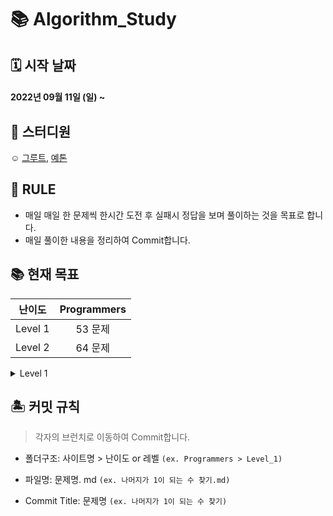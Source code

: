 # 📚 Algorithm_Study 

## 🗓 시작 날짜
#### 2022년 09월 11일 (일) ~

## 👥 스터디원
☺️ [그루트](https://github.com/Groot-94), [예톤](https://github.com/yeeton37)

## 🐳 RULE
- 매일 매일 한 문제씩 한시간 도전 후 실패시 정답을 보며 풀이하는 것을 목표로 합니다.
- 매일 풀이한 내용을 정리하여 Commit합니다.

## 📚 현재 목표



| 난이도  | Programmers |
|:-------:|:-----------:|
| Level 1 |     53 문제     |
| Level 2 |     64 문제     |



<details markdown="1">
<summary>Level 1</summary>


| 날짜 | 문제 | 
| -------- | -------- | 
| 9/11     | [나머지가 1이 되는 수 찾기](https://school.programmers.co.kr/learn/courses/30/lessons/87389)  | 
| 9/12     | [짝수와 홀수](https://school.programmers.co.kr/learn/courses/30/lessons/12937), [자릿수 더하기](https://school.programmers.co.kr/learn/courses/30/lessons/12931)| 
| 9/13     | | 
| 9/14     | | 
| 9/15     | | 
</details>

## 🏝 커밋 규칙

> 각자의 브런치로 이동하여 Commit합니다.

- 폴더구조: 사이트명 > 난이도 or 레벨 `(ex. Programmers > Level_1)`
- 파일명: 문제명. md `(ex. 나머지가 1이 되는 수 찾기.md)`

- Commit Title: 문제명 `(ex. 나머지가 1이 되는 수 찾기)`
